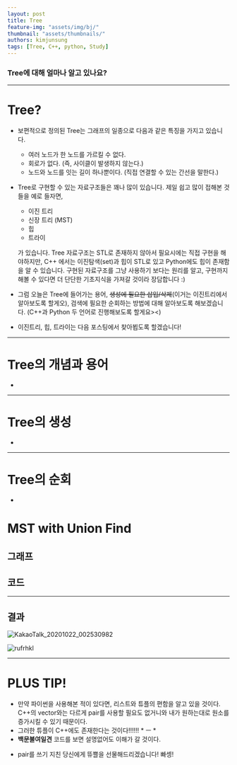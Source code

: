 ```yaml
---
layout: post
title: Tree
feature-img: "assets/img/bj/"
thumbnail: "assets/thumbnails/"
authors: kimjunsung
tags: [Tree, C++, python, Study] 
---
```


### Tree에 대해 얼마나 알고 있나요?


---
# Tree?

- 보편적으로 정의된 Tree는 그래프의 일종으로 다음과 같은 특징을 가지고 있습니다.

  - 여러 노드가 한 노드를 가르킬 수 없다.
  - 회로가 없다. (즉, 사이클이 발생하지 않는다.)
  - 노드와 노드를 잇는 길이 하나뿐이다. (직접 연결할 수 있는 간선을 말한다.)

- Tree로 구현할 수 있는 자료구조들은 꽤나 많이 있습니다. 제일 쉽고 많이 접해본 것들을 예로 들자면,

  - 이진 트리
  - 신장 트리 (MST)
  - 힙
  - 트라이

  가 있습니다. Tree 자료구조는 STL로 존재하지 않아서 필요시에는 직접 구현을 해야하지만, C++ 에서는 이진탐색(set)과 힙이 STL로 있고 Python에도 힙이 존재함을 알 수 있습니다. 구현된 자료구조를 그냥 사용하기 보다는 원리를 알고, 구현까지 해볼 수 있다면 더 단단한 기초지식을 가져갈 것이라 장담합니다 :)

- 그럼 오늘은 Tree에 들어가는 용어, ~~생성에 필요한 삽입/삭제~~(이거는 이진트리에서 알아보도록 할게오), 검색에 필요한 순회하는 방법에 대해 알아보도록 해보겠습니다. (C++과 Python 두 언어로 진행해보도록 할게요><) 

- 이진트리, 힙, 트라이는 다음 포스팅에서 찾아뵙도록 할겠습니다!

---

# Tree의 개념과 용어

- 

---

# Tree의 생성

- 

  


---

# Tree의 순회

- 







# MST with Union Find

  

## 그래프

  

## 코드

  <script src="https://gist.github.com/Coreenee/23e3a2c4a19730c2502b0b21ccc202d1.js"></script>

---

  

## 결과

![KakaoTalk_20201022_002530982](https://user-images.githubusercontent.com/37113547/96741975-5c3bab00-13fd-11eb-9adf-27b8bb8f4a1e.jpg)

![rufrhkl](https://user-images.githubusercontent.com/37113547/96742222-9dcc5600-13fd-11eb-8305-1e1083d20ce1.JPG)



---

# PLUS TIP!

- 만약 파이썬을 사용해본 적이 있다면,  리스트와 튜플의 편함을 알고 있을 것이다. C++의 vector와는 다르게 pair를 사용할 필요도 없거니와 내가 원하는대로 원소를 증가시킬 수 있기 때문이다.
- 그러한 튜플이 C++에도 존재한다는 것이다!!!!!! * ㅡ *
- <b>백문불여일견</b> 코드를 보면 설명없어도 이해가 갈 것이다.

<script src="https://gist.github.com/Coreenee/058071f25b7a6ed926d487d426a6c589.js"></script>

- pair를 쓰기 지친 당신에게 뜌쁠을 선물해드리겠습니다! 빠셍!

